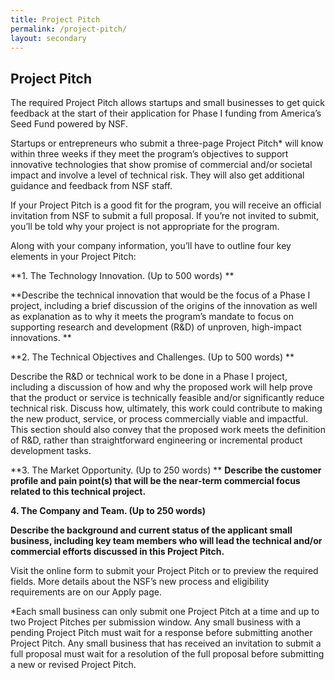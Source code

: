 ```yaml
---
title: Project Pitch
permalink: /project-pitch/
layout: secondary
---
```

<section class="section-header background-light-blue">
<div class="usa-section usa-content usa-grid">
<div class="usa-width-one-whole" markdown="1">

# Project Pitch

The required Project Pitch allows startups and small businesses to get quick feedback at the start of their application for Phase I funding from America’s Seed Fund powered by NSF. 

Startups or entrepreneurs who submit a three-page Project Pitch* will know within three weeks if they meet the program’s objectives to support innovative technologies that show promise of commercial and/or societal impact and involve a level of technical risk. They will also get additional guidance and feedback from NSF staff. 

If your Project Pitch is a good fit for the program, you will receive an official invitation from NSF to submit a full proposal. If you’re not invited to submit, you’ll be told why your project is not appropriate for the program. 

Along with your company information, you’ll have to outline four key elements in your Project Pitch:

**1. The Technology Innovation. (Up to 500 words) **

**Describe the technical innovation that would be the focus of a Phase I project, including a brief discussion of the origins of the innovation as well as explanation as to why it meets the program’s mandate to focus on supporting research and development (R&D) of unproven, high-impact innovations.  **

**2. The Technical Objectives and Challenges. (Up to 500 words) **

Describe the R&D or technical work to be done in a Phase I project, including a discussion of how and why the proposed work will help prove that the product or service is technically feasible and/or significantly reduce technical risk. Discuss how, ultimately, this work could contribute to making the new product, service, or process commercially viable and impactful. This section should also convey that the proposed work meets the definition of R&D, rather than straightforward engineering or incremental product development tasks.
               
**3. The Market Opportunity. (Up to 250 words) **
**Describe the customer profile and pain point(s) that will be the near-term commercial focus related to this technical project.**
               
**4. The Company and Team. (Up to 250 words)**

**Describe the background and current status of the applicant small business, including key team members who will lead the technical and/or commercial efforts discussed in this Project Pitch.**

Visit the online form to submit your Project Pitch or to preview the required fields. More details about the NSF’s new process and eligibility requirements are on our Apply page. 

*<span style="font-style:italicize;">Each small business can only submit one Project Pitch at a time and up to two Project Pitches per submission window. Any small business with a pending Project Pitch must wait for a response before submitting another Project Pitch. Any small business that has received an invitation to submit a full proposal must wait for a resolution of the full proposal before submitting a new or revised Project Pitch.</span>

</div>
</div>
</section>
